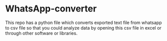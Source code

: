 # WhatsApp-converter
This repo has a python file which converts exported text file from whatsapp to csv file so that you could analyze data by opening this csv file in excel or through other software or libraries.
